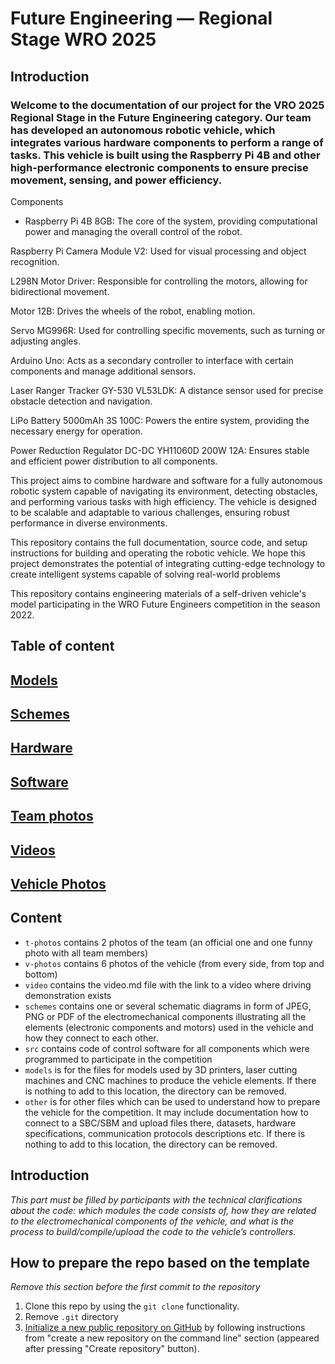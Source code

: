 # Future Engineering — Regional Stage WRO 2025
## Introduction
### Welcome to the documentation of our project for the VRO 2025 Regional Stage in the Future Engineering category. Our team has developed an autonomous robotic vehicle, which integrates various hardware components to perform a range of tasks. This vehicle is built using the Raspberry Pi 4B and other high-performance electronic components to ensure precise movement, sensing, and power efficiency.

Components
- Raspberry Pi 4B 8GB: The core of the system, providing computational power and managing the overall control of the robot.

Raspberry Pi Camera Module V2: Used for visual processing and object recognition.

L298N Motor Driver: Responsible for controlling the motors, allowing for bidirectional movement.

Motor 12B: Drives the wheels of the robot, enabling motion.

Servo MG996R: Used for controlling specific movements, such as turning or adjusting angles.

Arduino Uno: Acts as a secondary controller to interface with certain components and manage additional sensors.

Laser Ranger Tracker GY-530 VL53LDK: A distance sensor used for precise obstacle detection and navigation.

LiPo Battery 5000mAh 3S 100C: Powers the entire system, providing the necessary energy for operation.

Power Reduction Regulator DC-DC YH11060D 200W 12A: Ensures stable and efficient power distribution to all components.

This project aims to combine hardware and software for a fully autonomous robotic system capable of navigating its environment, detecting obstacles, and performing various tasks with high efficiency. The vehicle is designed to be scalable and adaptable to various challenges, ensuring robust performance in diverse environments.

This repository contains the full documentation, source code, and setup instructions for building and operating the robotic vehicle. We hope this project demonstrates the potential of integrating cutting-edge technology to create intelligent systems capable of solving real-world problems

This repository contains engineering materials of a self-driven vehicle's model participating in the WRO Future Engineers competition in the season 2022.

## Table of content
## [Models](https://github.com/temiik/2025ChangeMakers/tree/main/models)
## [Schemes](https://github.com/temiik/2025ChangeMakers/tree/main/schemes)
## [Hardware](https://github.com/temiik/2025ChangeMakers/tree/main/other/All%20components)
## [Software](https://github.com/temiik/2025ChangeMakers/tree/main/src)
## [Team photos](https://github.com/temiik/2025ChangeMakers/tree/main/t-photos)
## [Videos](https://github.com/temiik/2025ChangeMakers/tree/main/video)
## [Vehicle Photos](https://github.com/temiik/2025ChangeMakers/tree/main/v-photos)









## Content

* `t-photos` contains 2 photos of the team (an official one and one funny photo with all team members)
* `v-photos` contains 6 photos of the vehicle (from every side, from top and bottom)
* `video` contains the video.md file with the link to a video where driving demonstration exists
* `schemes` contains one or several schematic diagrams in form of JPEG, PNG or PDF of the electromechanical components illustrating all the elements (electronic components and motors) used in the vehicle and how they connect to each other.
* `src` contains code of control software for all components which were programmed to participate in the competition
* `models` is for the files for models used by 3D printers, laser cutting machines and CNC machines to produce the vehicle elements. If there is nothing to add to this location, the directory can be removed.
* `other` is for other files which can be used to understand how to prepare the vehicle for the competition. It may include documentation how to connect to a SBC/SBM and upload files there, datasets, hardware specifications, communication protocols descriptions etc. If there is nothing to add to this location, the directory can be removed.

## Introduction

_This part must be filled by participants with the technical clarifications about the code: which modules the code consists of, how they are related to the electromechanical components of the vehicle, and what is the process to build/compile/upload the code to the vehicle’s controllers._

## How to prepare the repo based on the template

_Remove this section before the first commit to the repository_

1. Clone this repo by using the `git clone` functionality.
2. Remove `.git` directory
3. [Initialize a new public repository on GitHub](https://github.com/new) by following instructions from "create a new repository on the command line" section (appeared after pressing "Create repository" button).
